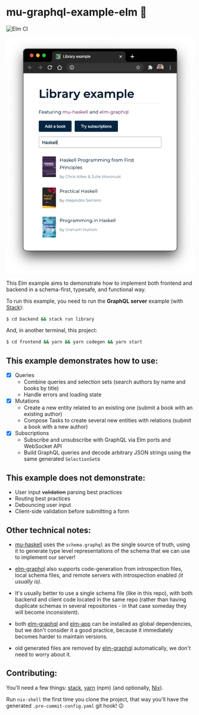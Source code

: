 # mu-graphql-example-elm 🌳

![Elm CI]

![preview]

This Elm example aims to demonstrate how to implement both frontend and backend in a schema-first, typesafe, and functional way.

To run this example, you need to run the **GraphQL server** example (with [Stack]):

```sh
$ cd backend && stack run library
```

And, in another terminal, this project:

```sh
$ cd frontend && yarn && yarn codegen && yarn start
```

## This example demonstrates how to use:

- [x] Queries
  - Combine queries and selection sets (search authors by name and books by title)
  - Handle errors and loading state
- [x] Mutations
  - Create a new entity related to an existing one (submit a book with an existing author)
  - Compose Tasks to create several new entities with relations (submit a book with a new author)
- [x] Subscriptions
  - Subscribe and unsubscribe with GraphQL via Elm ports and WebSocket API
  - Build GraphQL queries and decode arbitrary JSON strings using the same generated `SelectionSet`s

## This example does not demonstrate:

- User input ~~validation~~ parsing best practices
- Routing best practices
- Debouncing user input
- Client-side validation before submitting a form

## Other technical notes:

- [mu-haskell] uses the `schema.graphql` as the single source of truth, using it to generate type level representations of the schema that we can use to implement our server!
- [elm-graphql] also supports code-generation from introspection files, local schema files, and remote servers with introspection enabled _(it usually is)_.
- It's usually better to use a single schema file (like in this repo), with both backend and client code located in the same repo (rather than having duplicate schemas in several repositories - in that case someday they will become inconsistent).
- both [elm-graphql] and [elm-app] can be installed as global dependencies, but we don't consider it a good practice, because it immediately becomes harder to maintain versions.
- old generated files are removed by [elm-graphql] automatically, we don't need to worry about it.

  [elm ci]: https://github.com/kutyel/mu-graphql-example-elm/workflows/Elm%20CI/badge.svg
  [preview]: library.png
  [mu-haskell]: https://github.com/higherkindness/mu-haskell
  [stack]: https://docs.haskellstack.org/en/stable/README/#how-to-install
  [yarn]: https://yarnpkg.com/getting-started/install
  [elm-graphql]: https://github.com/dillonkearns/elm-graphql/
  [elm-app]: https://github.com/halfzebra/create-elm-app

## Contributing:

You'll need a few things: [stack], [yarn] (npm) (and optionally, [Nix](https://nixos.org/)).

Run `nix-shell` the first time you clone the project, that way you'll have the generated `.pre-commit-config.yaml` git hook! 😉
